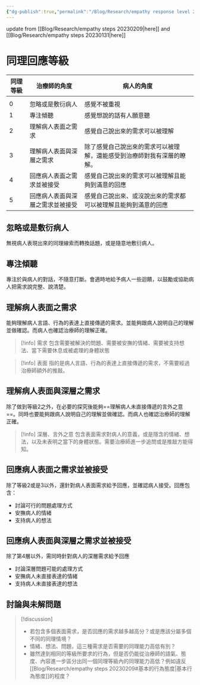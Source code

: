 ```yaml
---
{"dg-publish":true,"permalink":"/Blog/Research/empathy response level 20230217/","title":"同理回應等級 20230217","tags":["blog","empathy/course","manuscript"]}
---
```



update from [[Blog/Research/empathy steps 20230209\|here]] and [[Blog/Research/empathy steps 20230131\|here]]

# 同理回應等級

| 同理等級 | 治療師的角度           | 病人的角度                               |
| ---- | ---------------- | ----------------------------------- |
|      |                  |                                     |
| 0    | 忽略或是敷衍病人         | 感覺不被重視                              |
| 1    | 專注傾聽             | 感覺想說的話有人願意聽                         |
| 2    | 理解病人表面之需求        | 感覺自己說出來的需求可以被理解                     |
| 3    | 理解病人表面與深層之需求     | 除了感覺自己說出來的需求可以被理解，還能感受到治療師對我有深層的瞭解。 |
| 4    | 回應病人表面之需求並被接受    | 感覺自己說出來的需求可以被理解且能夠到滿意的回應            |
| 5    | 回應病人表面與深層之需求並被接受 | 感覺自己說出來、或沒說出來的需求都可以被理解且能夠到滿意的回應     |

## 忽略或是敷衍病人

無視病人表現出來的同理線索而轉換話題，或是隨意地敷衍病人。

## 專注傾聽

專注於與病人的對話，不隨意打斷。會適時地給予病人一些迴饋，以鼓勵或協助病人把需求說完整、說清楚。

## 理解病人表面之需求

能夠理解病人言語、行為的表達上直接傳遞的需求。並能夠跟病人說明自己的理解並做確認。而病人也確認治療師的理解正確。

> [!info] 需求
> 包含需要被解決的問題、需要被安撫的情緒、需要被支持想法、當下需要休息或被處理的身體狀態

> [!info] 表面
> 指的是病人言語、行為的表達上直接傳遞的需求，不需要經過治療師額外的推敲。

## 理解病人表面與深層之需求

除了做到等級2之外，在必要的探究後能夠==理解病人未直接傳遞的言外之意==。同時也要能夠跟病人說明自己的理解並做確認。而病人也確認治療師的理解正確。

> [!info] 深層、言外之意
> 包含表面需求對病人的意義，或是隱含的情緒、想法，以及未表明之當下的身體狀態。需要治療師進一步追問或是推敲方能得知。

## 回應病人表面之需求並被接受

除了等級2或是3以外，還針對病人表面需求給予回應，並確認病人接受。回應包含：

- 討論可行的問題處理方式
- 安撫病人的情緒
- 支持病人的想法

## 回應病人表面與深層之需求並被接受

除了第4層以外，需同時針對病人的深層需求給予回應

- 討論深層問題可能的處理方式
- 安撫病人未直接表達的情緒
- 支持病人未直接表達的想法

## 討論與未解問題

> [!discussion] 
> - 若包含多個表面需求，是否回應的需求越多越高分？或是應該分屬多個不同的同理情境？
> - 情緒、想法、問題，這三種需求是否需要的同理能力高低有別？
> - 雖然達到相同的等級所要求的行為，但是否仍能從治療師的語氣、態度、內容進一步區分出同一個同理等級內的同理能力高低？例如違反[[Blog/Research/empathy steps 20230209#基本的行為態度\|基本行為態度]]的程度？